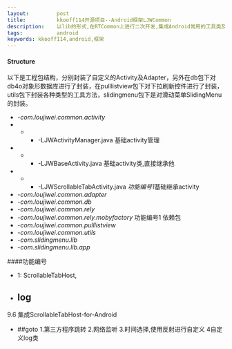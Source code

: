 ```yaml
---
layout:         post
title:          kkooff114开源项目--Android框架LJWCommon
description:    以lib的形式,在RTCommon上进行二次开发,集成Android常用的工具类及企业开发所需的一些工具
tags:           android
keywords: kkooff114,android,框架
---
```

#### Structure
以下是工程包结构，分别封装了自定义的Activity及Adapter，另外在db包下对db4o对象形数据库进行了封装，在pulllistview包下对下拉刷新控件进行了封装，utils包下封装各种类型的工具方法，slidingmenu包下是对滑动菜单SlidingMenu的封装。

- -*com.loujiwei.common.activity*
- - - -LJWActivityManager.java 基础activity管理
- - - -LJWBaseActivity.java 基础activity类,直接继承他
- - - -LJWScrollableTabActivity.java *功能编号1*基础继承activity
- -*com.loujiwei.common.adapter*
- -*com.loujiwei.common.db*
- -*com.loujiwei.common.rely*
- -*com.loujiwei.common.rely.mobyfactory* 功能编号1 依赖包
- -*com.loujiwei.common.pulllistview*
- -*com.loujiwei.common.utils*
- -*com.slidingmenu.lib*
- -*com.slidingmenu.lib.app*

####功能编号
+ 1: ScrollableTabHost, 

+ ## log
9.6 集成ScrollableTabHost-for-Android

+ ##goto
1.第三方程序跳转
2.网络监听
3.时间选择,使用反射进行自定义
4自定义log类